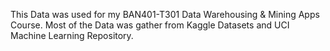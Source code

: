This Data was used for my BAN401-T301 Data Warehousing & Mining Apps Course.
Most of the Data was gather from Kaggle Datasets and UCI Machine Learning Repository.
